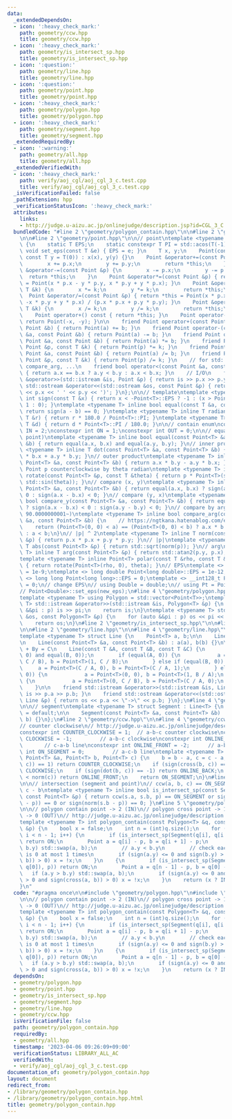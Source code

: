 ```yaml
---
data:
  _extendedDependsOn:
  - icon: ':heavy_check_mark:'
    path: geometry/ccw.hpp
    title: geometry/ccw.hpp
  - icon: ':heavy_check_mark:'
    path: geometry/is_intersect_sp.hpp
    title: geometry/is_intersect_sp.hpp
  - icon: ':question:'
    path: geometry/line.hpp
    title: geometry/line.hpp
  - icon: ':question:'
    path: geometry/point.hpp
    title: geometry/point.hpp
  - icon: ':heavy_check_mark:'
    path: geometry/polygon.hpp
    title: geometry/polygon.hpp
  - icon: ':heavy_check_mark:'
    path: geometry/segment.hpp
    title: geometry/segment.hpp
  _extendedRequiredBy:
  - icon: ':warning:'
    path: geometry/all.hpp
    title: geometry/all.hpp
  _extendedVerifiedWith:
  - icon: ':heavy_check_mark:'
    path: verify/aoj_cgl/aoj_cgl_3_c.test.cpp
    title: verify/aoj_cgl/aoj_cgl_3_c.test.cpp
  _isVerificationFailed: false
  _pathExtension: hpp
  _verificationStatusIcon: ':heavy_check_mark:'
  attributes:
    links:
    - http://judge.u-aizu.ac.jp/onlinejudge/description.jsp?id=CGL_3_C
  bundledCode: "#line 2 \"geometry/polygon_contain.hpp\"\n\n#line 2 \"geometry/polygon.hpp\"\
    \n\n#line 2 \"geometry/point.hpp\"\n\n// point\ntemplate <typename T> struct Point\
    \ {\n    static T EPS;\n    static constexpr T PI = std::acos(T(-1));\n    static\
    \ void set_eps(const T &e) { EPS = e; }\n    T x, y;\n    Point(const T x = T(0),\
    \ const T y = T(0)) : x(x), y(y) {}\n    Point &operator+=(const Point &p) {\n\
    \        x += p.x;\n        y += p.y;\n        return *this;\n    }\n    Point\
    \ &operator-=(const Point &p) {\n        x -= p.x;\n        y -= p.y;\n      \
    \  return *this;\n    }\n    Point &operator*=(const Point &p) { return *this\
    \ = Point(x * p.x - y * p.y, x * p.y + y * p.x); }\n    Point &operator*=(const\
    \ T &k) {\n        x *= k;\n        y *= k;\n        return *this;\n    }\n  \
    \  Point &operator/=(const Point &p) { return *this = Point(x * p.x + y * p.y,\
    \ -x * p.y + y * p.x) / (p.x * p.x + p.y * p.y); }\n    Point &operator/=(const\
    \ T &k) {\n        x /= k;\n        y /= k;\n        return *this;\n    }\n\n\
    \    Point operator+() const { return *this; }\n    Point operator-() const {\
    \ return Point(-x, -y); }\n\n    friend Point operator+(const Point &a, const\
    \ Point &b) { return Point(a) += b; }\n    friend Point operator-(const Point\
    \ &a, const Point &b) { return Point(a) -= b; }\n    friend Point operator*(const\
    \ Point &a, const Point &b) { return Point(a) *= b; }\n    friend Point operator*(const\
    \ Point &p, const T &k) { return Point(p) *= k; }\n    friend Point operator/(const\
    \ Point &a, const Point &b) { return Point(a) /= b; }\n    friend Point operator/(const\
    \ Point &p, const T &k) { return Point(p) /= k; }\n    // for std::set, std::map,\
    \ compare_arg, ...\n    friend bool operator<(const Point &a, const Point &b)\
    \ { return a.x == b.x ? a.y < b.y : a.x < b.x; }\n    // I/O\n    friend std::istream\
    \ &operator>>(std::istream &is, Point &p) { return is >> p.x >> p.y; }\n    friend\
    \ std::ostream &operator<<(std::ostream &os, const Point &p) { return os << '('\
    \ << p.x << ' ' << p.y << ')'; }\n};\n\n// template\ntemplate <typename T> inline\
    \ int sign(const T &x) { return x < -Point<T>::EPS ? -1 : (x > Point<T>::EPS ?\
    \ 1 : 0); }\ntemplate <typename T> inline bool equal(const T &a, const T &b) {\
    \ return sign(a - b) == 0; }\ntemplate <typename T> inline T radian_to_degree(const\
    \ T &r) { return r * 180.0 / Point<T>::PI; }\ntemplate <typename T> inline T degree_to_radian(const\
    \ T &d) { return d * Point<T>::PI / 180.0; }\n\n// contain enum\nconstexpr int\
    \ IN = 2;\nconstexpr int ON = 1;\nconstexpr int OUT = 0;\n\n// equal (point and\
    \ point)\ntemplate <typename T> inline bool equal(const Point<T> &a, const Point<T>\
    \ &b) { return equal(a.x, b.x) and equal(a.y, b.y); }\n// inner product\ntemplate\
    \ <typename T> inline T dot(const Point<T> &a, const Point<T> &b) { return a.x\
    \ * b.x + a.y * b.y; }\n// outer product\ntemplate <typename T> inline T cross(const\
    \ Point<T> &a, const Point<T> &b) { return a.x * b.y - a.y * b.x; }\n// rotate\
    \ Point p counterclockwise by theta radian\ntemplate <typename T> inline Point<T>\
    \ rotate(const Point<T> &p, const T &theta) { return p * Point<T>(std::cos(theta),\
    \ std::sin(theta)); }\n// compare (x, y)\ntemplate <typename T> inline bool compare_x(const\
    \ Point<T> &a, const Point<T> &b) { return equal(a.x, b.x) ? sign(a.y - b.y) <\
    \ 0 : sign(a.x - b.x) < 0; }\n// compare (y, x)\ntemplate <typename T> inline\
    \ bool compare_y(const Point<T> &a, const Point<T> &b) { return equal(a.y, b.y)\
    \ ? sign(a.x - b.x) < 0 : sign(a.y - b.y) < 0; }\n// compare by arg (start from\
    \ 90.0000000001~)\ntemplate <typename T> inline bool compare_arg(const Point<T>\
    \ &a, const Point<T> &b) {\n    // https://ngtkana.hatenablog.com/entry/2021/11/13/202103\n\
    \    return (Point<T>(0, 0) < a) == (Point<T>(0, 0) < b) ? a.x * b.y > a.y * b.x\
    \ : a < b;\n}\n// |p| ^ 2\ntemplate <typename T> inline T norm(const Point<T>\
    \ &p) { return p.x * p.x + p.y * p.y; }\n// |p|\ntemplate <typename T> inline\
    \ T abs(const Point<T> &p) { return std::sqrt(norm(p)); }\n// arg\ntemplate <typename\
    \ T> inline T arg(const Point<T> &p) { return std::atan2(p.y, p.x); }\n// polar\n\
    template <typename T> inline Point<T> polar(const T &rho, const T &theta = T(0))\
    \ { return rotate(Point<T>(rho, 0), theta); }\n// EPS\ntemplate <> double Point<double>::EPS\
    \ = 1e-9;\ntemplate <> long double Point<long double>::EPS = 1e-12;\ntemplate\
    \ <> long long Point<long long>::EPS = 0;\ntemplate <> __int128_t Point<__int128_t>::EPS\
    \ = 0;\n// change EPS\n// using Double = double;\n// using Pt = Point<Double>;\n\
    // Point<Double>::set_eps(new_eps);\n#line 4 \"geometry/polygon.hpp\"\n\n// polygon\n\
    template <typename T> using Polygon = std::vector<Point<T>>;\ntemplate <typename\
    \ T> std::istream &operator>>(std::istream &is, Polygon<T> &p) {\n    for (auto\
    \ &&pi : p) is >> pi;\n    return is;\n}\ntemplate <typename T> std::ostream &operator<<(std::ostream\
    \ &os, const Polygon<T> &p) {\n    for (auto &&pi : p) os << pi << \" -> \";\n\
    \    return os;\n}\n#line 2 \"geometry/is_intersect_sp.hpp\"\n\n#line 2 \"geometry/segment.hpp\"\
    \n\n#line 2 \"geometry/line.hpp\"\n\n#line 4 \"geometry/line.hpp\"\n\n// line\n\
    template <typename T> struct Line {\n    Point<T> a, b;\n\n    Line() = default;\n\
    \n    Line(const Point<T> &a, const Point<T> &b) : a(a), b(b) {}\n\n    // Ax\
    \ + By = C\n    Line(const T &A, const T &B, const T &C) {\n        assert(equal(A,\
    \ 0) and equal(B, 0));\n        if (equal(A, 0)) {\n            a = Point<T>(0,\
    \ C / B), b = Point<T>(1, C / B);\n        } else if (equal(B, 0)) {\n       \
    \     a = Point<T>(C / A, 0), b = Point<T>(C / A, 1);\n        } else if (equal(C,\
    \ 0)) {\n            a = Point<T>(0, 0), b = Point<T>(1, B / A);\n        } else\
    \ {\n            a = Point<T>(0, C / B), b = Point<T>(C / A, 0);\n        }\n\
    \    }\n\n    friend std::istream &operator>>(std::istream &is, Line &p) { return\
    \ is >> p.a >> p.b; }\n    friend std::ostream &operator<<(std::ostream &os, const\
    \ Line &p) { return os << p.a << \"->\" << p.b; }\n};\n#line 4 \"geometry/segment.hpp\"\
    \n\n// segment\ntemplate <typename T> struct Segment : Line<T> {\n    Segment()\
    \ = default;\n\n    Segment(const Point<T> &a, const Point<T> &b) : Line<T>(a,\
    \ b) {}\n};\n#line 2 \"geometry/ccw.hpp\"\n\n#line 4 \"geometry/ccw.hpp\"\n\n\
    // counter clockwise\n// http://judge.u-aizu.ac.jp/onlinejudge/description.jsp?id=CGL_1_C\n\
    constexpr int COUNTER_CLOCKWISE = 1;  // a-b-c counter clockwise\nconstexpr int\
    \ CLOCKWISE = -1;         // a-b-c clockwise\nconstexpr int ONLINE_BACK = 2; \
    \       // c-a-b line\nconstexpr int ONLINE_FRONT = -2;      // a-b-c line\nconstexpr\
    \ int ON_SEGMENT = 0;         // a-c-b line\ntemplate <typename T> int ccw(const\
    \ Point<T> &a, Point<T> b, Point<T> c) {\n    b = b - a, c = c - a;\n    if (sign(cross(b,\
    \ c)) == 1) return COUNTER_CLOCKWISE;\n    if (sign(cross(b, c)) == -1) return\
    \ CLOCKWISE;\n    if (sign(dot(b, c)) == -1) return ONLINE_BACK;\n    if (norm(b)\
    \ < norm(c)) return ONLINE_FRONT;\n    return ON_SEGMENT;\n}\n#line 5 \"geometry/is_intersect_sp.hpp\"\
    \n\n// intersection (segment and point)\n// ccw(a, b, c) == ON_SEGMENT -> a -\
    \ c - b\ntemplate <typename T> inline bool is_intersect_sp(const Segment<T> &s,\
    \ const Point<T> &p) { return ccw(s.a, s.b, p) == ON_SEGMENT or sign(norm(s.a\
    \ - p)) == 0 or sign(norm(s.b - p)) == 0; }\n#line 5 \"geometry/polygon_contain.hpp\"\
    \n\n// polygon contain point -> 2 (IN)\n// polygon cross point -> 1 (ON)\n// otherwise\
    \ -> 0 (OUT)\n// http://judge.u-aizu.ac.jp/onlinejudge/description.jsp?id=CGL_3_C\n\
    template <typename T> int polygon_contain(const Polygon<T> &q, const Point<T>\
    \ &p) {\n    bool x = false;\n    int n = (int)q.size();\n    for (int i = 0;\
    \ i < n - 1; i++) {\n        if (is_intersect_sp(Segment(q[i], q[i + 1]), p))\
    \ return ON;\n        Point a = q[i] - p, b = q[i + 1] - p;\n        if (a.y >\
    \ b.y) std::swap(a, b);\n        // a.y < b.y\n        // check each point's y\
    \ is 0 at most 1 times\n        if (sign(a.y) <= 0 and sign(b.y) > 0 and sign(cross(a,\
    \ b)) > 0) x = !x;\n    }\n    {\n        if (is_intersect_sp(Segment(q[n - 1],\
    \ q[0]), p)) return ON;\n        Point a = q[n - 1] - p, b = q[0] - p;\n     \
    \   if (a.y > b.y) std::swap(a, b);\n        if (sign(a.y) <= 0 and sign(b.y)\
    \ > 0 and sign(cross(a, b)) > 0) x = !x;\n    }\n    return (x ? IN : OUT);\n\
    }\n"
  code: "#pragma once\n\n#include \"geometry/polygon.hpp\"\n#include \"geometry/is_intersect_sp.hpp\"\
    \n\n// polygon contain point -> 2 (IN)\n// polygon cross point -> 1 (ON)\n// otherwise\
    \ -> 0 (OUT)\n// http://judge.u-aizu.ac.jp/onlinejudge/description.jsp?id=CGL_3_C\n\
    template <typename T> int polygon_contain(const Polygon<T> &q, const Point<T>\
    \ &p) {\n    bool x = false;\n    int n = (int)q.size();\n    for (int i = 0;\
    \ i < n - 1; i++) {\n        if (is_intersect_sp(Segment(q[i], q[i + 1]), p))\
    \ return ON;\n        Point a = q[i] - p, b = q[i + 1] - p;\n        if (a.y >\
    \ b.y) std::swap(a, b);\n        // a.y < b.y\n        // check each point's y\
    \ is 0 at most 1 times\n        if (sign(a.y) <= 0 and sign(b.y) > 0 and sign(cross(a,\
    \ b)) > 0) x = !x;\n    }\n    {\n        if (is_intersect_sp(Segment(q[n - 1],\
    \ q[0]), p)) return ON;\n        Point a = q[n - 1] - p, b = q[0] - p;\n     \
    \   if (a.y > b.y) std::swap(a, b);\n        if (sign(a.y) <= 0 and sign(b.y)\
    \ > 0 and sign(cross(a, b)) > 0) x = !x;\n    }\n    return (x ? IN : OUT);\n}"
  dependsOn:
  - geometry/polygon.hpp
  - geometry/point.hpp
  - geometry/is_intersect_sp.hpp
  - geometry/segment.hpp
  - geometry/line.hpp
  - geometry/ccw.hpp
  isVerificationFile: false
  path: geometry/polygon_contain.hpp
  requiredBy:
  - geometry/all.hpp
  timestamp: '2023-04-06 09:26:09+09:00'
  verificationStatus: LIBRARY_ALL_AC
  verifiedWith:
  - verify/aoj_cgl/aoj_cgl_3_c.test.cpp
documentation_of: geometry/polygon_contain.hpp
layout: document
redirect_from:
- /library/geometry/polygon_contain.hpp
- /library/geometry/polygon_contain.hpp.html
title: geometry/polygon_contain.hpp
---
```

